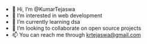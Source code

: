 - 👋 Hi, I’m @KumarTejaswa
- 👀 I’m interested in web development 
- 🌱 I’m currently learning dsa
- 💞️ I’m looking to collaborate on open source projects
- 📫 You can reach me through krtejaswa@gmail.com
